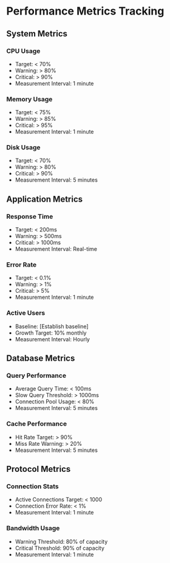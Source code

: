 # Performance Metrics Tracking

## System Metrics

### CPU Usage
- Target: < 70%
- Warning: > 80%
- Critical: > 90%
- Measurement Interval: 1 minute

### Memory Usage
- Target: < 75%
- Warning: > 85%
- Critical: > 95%
- Measurement Interval: 1 minute

### Disk Usage
- Target: < 70%
- Warning: > 80%
- Critical: > 90%
- Measurement Interval: 5 minutes

## Application Metrics

### Response Time
- Target: < 200ms
- Warning: > 500ms
- Critical: > 1000ms
- Measurement Interval: Real-time

### Error Rate
- Target: < 0.1%
- Warning: > 1%
- Critical: > 5%
- Measurement Interval: 1 minute

### Active Users
- Baseline: [Establish baseline]
- Growth Target: 10% monthly
- Measurement Interval: Hourly

## Database Metrics

### Query Performance
- Average Query Time: < 100ms
- Slow Query Threshold: > 1000ms
- Connection Pool Usage: < 80%
- Measurement Interval: 5 minutes

### Cache Performance
- Hit Rate Target: > 90%
- Miss Rate Warning: > 20%
- Measurement Interval: 5 minutes

## Protocol Metrics

### Connection Stats
- Active Connections Target: < 1000
- Connection Error Rate: < 1%
- Measurement Interval: 1 minute

### Bandwidth Usage
- Warning Threshold: 80% of capacity
- Critical Threshold: 90% of capacity
- Measurement Interval: 1 minute
